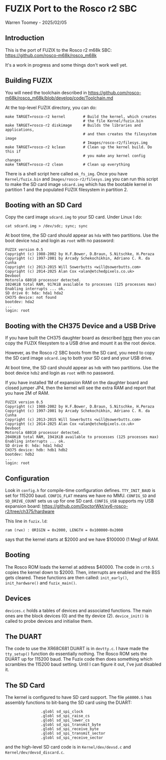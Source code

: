 # FUZIX Port to the Rosco r2 SBC

Warren Toomey - 2025/02/05

## Introduction

This is the port of FUZIX to the Rosco r2 m68k SBC:
https://github.com/rosco-m68k/rosco_m68k

It's a work in progress and some things don't work well yet.

## Building FUZIX

You will need the toolchain described in
https://github.com/rosco-m68k/rosco_m68k/blob/develop/code/Toolchain.md

At the top-level FUZIX directory, you can do:

```
make TARGET=rosco-r2 kernel        # Build the kernel, which creates
                                   # the file Kernel/fuzix.bin
make TARGET=rosco-r2 diskimage     # Builds the libraries and applications,
                                   # and then creates the filesystem image
                                   # Images/rosco-r2/filesys.img
make TARGET=rosco-r2 kclean        # Clean up the kernel build. Do this if
                                   # you make any kernel config changes
make TARGET=rosco-r2 clean         # Clean up everything
```

There is a shell script here called `mk_fs_img`. Once you have
`Kernel/fuzix.bin` and `Images/rosco-r2/filesys.img` you can run
this script to make the SD card image `sdcard.img` which has the
bootable kernel in partition 1 and the populated FUZIX filesystem
in partition 2.

## Booting with an SD Card

Copy the card image `sdcard.img` to your SD card. Under Linux I do:

```
cat sdcard.img > /dev/sdc; sync; sync
```

At boot time, the SD card should appear as `hda` with two partitions.
Use the boot device `hda2` and login as `root` with no password:

```
FUZIX version 0.5
Copyright (c) 1988-2002 by H.F.Bower, D.Braun, S.Nitschke, H.Peraza
Copyright (c) 1997-2001 by Arcady Schekochikhin, Adriano C. R. da Cunha
Copyright (c) 2013-2015 Will Sowerbutts <will@sowerbutts.com>
Copyright (c) 2014-2025 Alan Cox <alan@etchedpixels.co.uk>
Devboot
Motorola 68010 processor detected.
1024KiB total RAM, 917KiB available to processes (125 processes max)
Enabling interrupts ... ok.
SD drive 0: hda: hda1 hda2 
CH375 device: not found
bootdev: hda2
...
login: root
```

## Booting with the CH375 Device and a USB Drive

If you have built the CH375 daughter board as described
[here](https://github.com/DoctorWkt/xv6-rosco-r2/tree/ch375/hardware)
then you can copy the FUZIX filesystem to a USB drive and mount it
as the root device.

However, as the Rosco r2 SBC boots from the SD card, you need to copy
the SD card image `sdcard.img` to both your SD card and your USB drive.

At boot time, the SD card should appear as `hdb` with two partitions.
Use the boot device `hdb2` and login as `root` with no password.

If you have installed 1M of expansion RAM on the daughter board and closed
jumper JP4, then the kernel will see the extra RAM and report that you have
2M of RAM.

```
FUZIX version 0.5
Copyright (c) 1988-2002 by H.F.Bower, D.Braun, S.Nitschke, H.Peraza
Copyright (c) 1997-2001 by Arcady Schekochikhin, Adriano C. R. da Cunha
Copyright (c) 2013-2015 Will Sowerbutts <will@sowerbutts.com>
Copyright (c) 2014-2025 Alan Cox <alan@etchedpixels.co.uk>
Devboot
Motorola 68010 processor detected.
2048KiB total RAM, 1941KiB available to processes (125 processes max)
Enabling interrupts ... ok.
SD drive 0: hda: hda1 hda2 
CH375 device: hdb: hdb1 hdb2 
bootdev: hdb2
...
login: root
```

## Configuration

Look in `config.h` for compile-time configuration defines.
`TTY_INIT_BAUD` is set for 115200 baud. `CONFIG_FLAT` means we have no MMU.
`CONFIG_SD` and `SD_DRIVE_COUNT` sets us up for one SD card.
`CONFIG_USB` supports my USB expansion board:
https://github.com/DoctorWkt/xv6-rosco-r2/tree/ch375/hardware

This line in `fuzix.ld`:

```
ram (rwx) : ORIGIN = 0x2000, LENGTH = 0x100000-0x2000
```

says that the kernel starts at $2000 and we have $100000 (1 Meg) of RAM.

## Booting

The Rosco ROM loads the kernel at address $40000. The code in `crt0.S`
copies the kernel down to $2000. Then, interrupts are enabled and the
BSS gets cleared. These functions are then called: `init_early()`,
`init_hardware()` and `fuzix_main()`.

## Devices

`devices.c` holds a tables of devices and associated functions. The
main ones are the block devices (0) and the tty device (2). 
`device_init()` is called to probe devices and initialise them.

## The DUART

The code to use the XR68C681 DUART is in `devtty.c`. I have made the
`tty_setup()` function do essentially nothing. The Rosco ROM sets the
DUART up for 115200 baud. The Fuzix code then does something which
scrambles the 115200 baud setting. Until I can figure it out, I've
just disabled it.

## The SD Card

The kernel is configured to have SD card support. The file `p68000.S` has
assembly functions to bit-bang the SD card using the DUART:

```
                .globl sd_spi_clock
                .globl sd_spi_raise_cs
                .globl sd_spi_lower_cs
                .globl sd_spi_transmit_byte
                .globl sd_spi_receive_byte
                .globl sd_spi_transmit_sector
                .globl sd_spi_receive_sector
```

and the high-level SD card code is in `Kernel/dev/devsd.c` and
`Kernel/dev/devsd_discard.c`.
